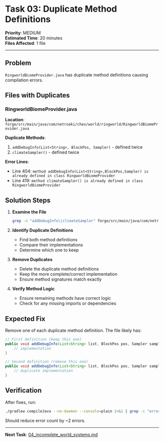 # Task 03: Duplicate Method Definitions

**Priority**: MEDIUM  
**Estimated Time**: 20 minutes  
**Files Affected**: 1 file

---

## Problem

`RingworldBiomeProvider.java` has duplicate method definitions causing compilation errors.

## Files with Duplicates

### RingworldBiomeProvider.java

**Location**: `forge/src/main/java/com/netroaki/chex/world/ringworld/RingworldBiomeProvider.java`

**Duplicate Methods**:

1. `addDebugInfo(List<String>, BlockPos, Sampler)` - defined twice
2. `climateSampler()` - defined twice

**Error Lines**:

- Line 404: `method addDebugInfo(List<String>,BlockPos,Sampler) is already defined in class RingworldBiomeProvider`
- Line 419: `method climateSampler() is already defined in class RingworldBiomeProvider`

## Solution Steps

1. **Examine the File**

   ```bash
   grep -n "addDebugInfo\|climateSampler" forge/src/main/java/com/netroaki/chex/world/ringworld/RingworldBiomeProvider.java
   ```

2. **Identify Duplicate Definitions**

   - Find both method definitions
   - Compare their implementations
   - Determine which one to keep

3. **Remove Duplicates**

   - Delete the duplicate method definitions
   - Keep the more complete/correct implementation
   - Ensure method signatures match exactly

4. **Verify Method Logic**
   - Ensure remaining methods have correct logic
   - Check for any missing imports or dependencies

## Expected Fix

Remove one of each duplicate method definition. The file likely has:

```java
// First definition (keep this one)
public void addDebugInfo(List<String> list, BlockPos pos, Sampler sampler) {
    // implementation
}

// Second definition (remove this one)
public void addDebugInfo(List<String> list, BlockPos pos, Sampler sampler) {
    // duplicate implementation
}
```

## Verification

After fixes, run:

```bash
./gradlew compileJava --no-daemon --console=plain 2>&1 | grep -c "error:"
```

Should reduce error count by ~2 errors.

---

**Next Task**: [04_incomplete_world_systems.md](04_incomplete_world_systems.md)
